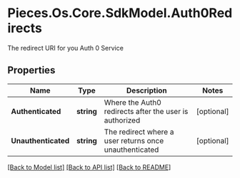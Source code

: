 # Pieces.Os.Core.SdkModel.Auth0Redirects
The redirect URI for you Auth 0 Service

## Properties

Name | Type | Description | Notes
------------ | ------------- | ------------- | -------------
**Authenticated** | **string** | Where the Auth0 redirects after the user is authorized | [optional] 
**Unauthenticated** | **string** | The redirect where a user returns once unauthenticated | [optional] 

[[Back to Model list]](../README.md#documentation-for-models) [[Back to API list]](../README.md#documentation-for-api-endpoints) [[Back to README]](../README.md)

